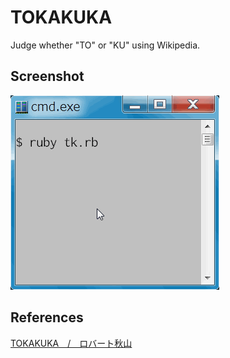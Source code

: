 # TOKAKUKA

Judge whether "TO" or "KU" using Wikipedia.

## Screenshot

![tokakuka.gif](tokakuka.gif "tokakuka.gif")

## References

[TOKAKUKA　/　ロバート秋山](https://www.youtube.com/watch?v=gPzZHU-W0Mk "TOKAKUKA　/　ロバート秋山")
